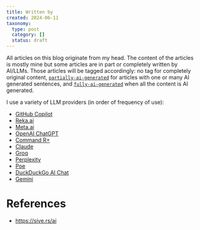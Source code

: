 ```yaml
---
title: Written by
created: 2024-06-11
taxonomy:
  type: post
  category: []
  status: draft
---
```


All articles on this blog originate from my head. The content of the articles is mostly mine but some articles are in part or completely written by AI/LLMs. Those articles will be tagged accordingly: no tag for completely original content, [`partially-ai-generated`](/tag:partially-ai-generated) for articles with one or many AI generated sentences, and [`fully-ai-generated`](/tag:fully-ai-generated) when all the content is AI generated.

I use a variety of LLM providers (in order of frequency of use):
* [GitHub Copilot](https://github.com/features/copilot)
* [Reka.ai](https://chat.reka.ai/)
* [Meta.ai](https://www.meta.ai/)
* [OpenAI ChatGPT](https://chat.openai.com/)
* [Command R+](https://coral.cohere.com/)
* [Claude](https://claude.ai/)
* [Groq](https://groq.com/)
* [Perplexity](https://www.perplexity.ai/)
* [Poe](https://poe.com/)
* [DuckDuckGo AI Chat](https://duckduckgo.com/?q=DuckDuckGo&ia=chat)
* [Gemini](https://gemini.google.com/)

# References
* https://sive.rs/ai
